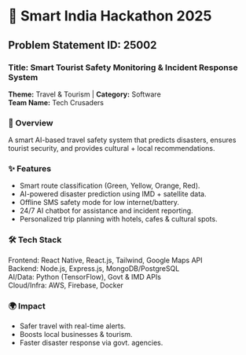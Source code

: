 # 🚀 Smart India Hackathon 2025  
## Problem Statement ID: 25002  
### Title: Smart Tourist Safety Monitoring & Incident Response System  
**Theme:** Travel & Tourism | **Category:** Software  
**Team Name:** Tech Crusaders  

### 📖 Overview  
A smart AI-based travel safety system that predicts disasters, ensures tourist security, and provides cultural + local recommendations.  

### ✨ Features  
- Smart route classification (Green, Yellow, Orange, Red).  
- AI-powered disaster prediction using IMD + satellite data.  
- Offline SMS safety mode for low internet/battery.  
- 24/7 AI chatbot for assistance and incident reporting.  
- Personalized trip planning with hotels, cafes & cultural spots.  

### 🛠 Tech Stack  
Frontend: React Native, React.js, Tailwind, Google Maps API  
Backend: Node.js, Express.js, MongoDB/PostgreSQL  
AI/Data: Python (TensorFlow), Govt & IMD APIs  
Cloud/Infra: AWS, Firebase, Docker  

### 🌍 Impact  
- Safer travel with real-time alerts.  
- Boosts local businesses & tourism.  
- Faster disaster response via govt. agencies.  

